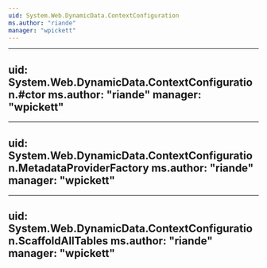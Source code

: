 ```yaml
---
uid: System.Web.DynamicData.ContextConfiguration
ms.author: "riande"
manager: "wpickett"
---
```


---
uid: System.Web.DynamicData.ContextConfiguration.#ctor
ms.author: "riande"
manager: "wpickett"
---

---
uid: System.Web.DynamicData.ContextConfiguration.MetadataProviderFactory
ms.author: "riande"
manager: "wpickett"
---

---
uid: System.Web.DynamicData.ContextConfiguration.ScaffoldAllTables
ms.author: "riande"
manager: "wpickett"
---
